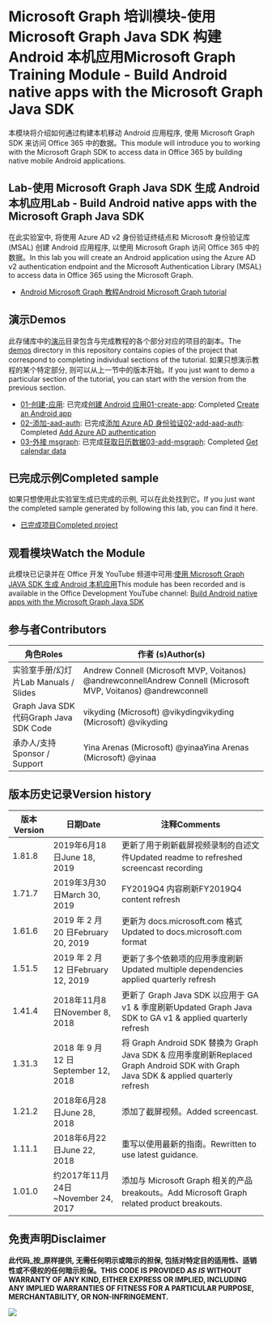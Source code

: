 # <a name="microsoft-graph-training-module---build-android-native-apps-with-the-microsoft-graph-java-sdk"></a><span data-ttu-id="7dd87-101">Microsoft Graph 培训模块-使用 Microsoft Graph Java SDK 构建 Android 本机应用</span><span class="sxs-lookup"><span data-stu-id="7dd87-101">Microsoft Graph Training Module - Build Android native apps with the Microsoft Graph Java SDK</span></span>

<span data-ttu-id="7dd87-102">本模块将介绍如何通过构建本机移动 Android 应用程序, 使用 Microsoft Graph SDK 来访问 Office 365 中的数据。</span><span class="sxs-lookup"><span data-stu-id="7dd87-102">This module will introduce you to working with the Microsoft Graph SDK to access data in Office 365 by building native mobile Android applications.</span></span>

## <a name="lab---build-android-native-apps-with-the-microsoft-graph-java-sdk"></a><span data-ttu-id="7dd87-103">Lab-使用 Microsoft Graph Java SDK 生成 Android 本机应用</span><span class="sxs-lookup"><span data-stu-id="7dd87-103">Lab - Build Android native apps with the Microsoft Graph Java SDK</span></span>

<span data-ttu-id="7dd87-104">在此实验室中, 将使用 Azure AD v2 身份验证终结点和 Microsoft 身份验证库 (MSAL) 创建 Android 应用程序, 以使用 Microsoft Graph 访问 Office 365 中的数据。</span><span class="sxs-lookup"><span data-stu-id="7dd87-104">In this lab you will create an Android application using the Azure AD v2 authentication endpoint and the Microsoft Authentication Library (MSAL) to access data in Office 365 using the Microsoft Graph.</span></span>

- [<span data-ttu-id="7dd87-105">Android Microsoft Graph 教程</span><span class="sxs-lookup"><span data-stu-id="7dd87-105">Android Microsoft Graph tutorial</span></span>](https://docs.microsoft.com/graph/tutorials/android)

## <a name="demos"></a><span data-ttu-id="7dd87-106">演示</span><span class="sxs-lookup"><span data-stu-id="7dd87-106">Demos</span></span>

<span data-ttu-id="7dd87-107">此存储库中的[演示](./demos)目录包含与完成教程的各个部分对应的项目的副本。</span><span class="sxs-lookup"><span data-stu-id="7dd87-107">The [demos](./demos) directory in this repository contains copies of the project that correspond to completing individual sections of the tutorial.</span></span> <span data-ttu-id="7dd87-108">如果只想演示教程的某个特定部分, 则可以从上一节中的版本开始。</span><span class="sxs-lookup"><span data-stu-id="7dd87-108">If you just want to demo a particular section of the tutorial, you can start with the version from the previous section.</span></span>

- <span data-ttu-id="7dd87-109">[01-创建-应用](demos/01-create-app): 已完成[创建 Android 应用](https://docs.microsoft.com/graph/tutorials/android?tutorial-step=1)</span><span class="sxs-lookup"><span data-stu-id="7dd87-109">[01-create-app](demos/01-create-app): Completed [Create an Android app](https://docs.microsoft.com/graph/tutorials/android?tutorial-step=1)</span></span>
- <span data-ttu-id="7dd87-110">[02-添加-aad-auth](demos/02-add-aad-auth): 已完成[添加 Azure AD 身份验证](https://docs.microsoft.com/graph/tutorials/android?tutorial-step=3)</span><span class="sxs-lookup"><span data-stu-id="7dd87-110">[02-add-aad-auth](demos/02-add-aad-auth): Completed [Add Azure AD authentication](https://docs.microsoft.com/graph/tutorials/android?tutorial-step=3)</span></span>
- <span data-ttu-id="7dd87-111">[03-外接 msgraph](demos/03-add-msgraph): 已完成[获取日历数据](https://docs.microsoft.com/graph/tutorials/android?tutorial-step=4)</span><span class="sxs-lookup"><span data-stu-id="7dd87-111">[03-add-msgraph](demos/03-add-msgraph): Completed [Get calendar data](https://docs.microsoft.com/graph/tutorials/android?tutorial-step=4)</span></span>

## <a name="completed-sample"></a><span data-ttu-id="7dd87-112">已完成示例</span><span class="sxs-lookup"><span data-stu-id="7dd87-112">Completed sample</span></span>

<span data-ttu-id="7dd87-113">如果只想使用此实验室生成已完成的示例, 可以在此处找到它。</span><span class="sxs-lookup"><span data-stu-id="7dd87-113">If you just want the completed sample generated by following this lab, you can find it here.</span></span>

- [<span data-ttu-id="7dd87-114">已完成项目</span><span class="sxs-lookup"><span data-stu-id="7dd87-114">Completed project</span></span>](demos/03-add-msgraph)

## <a name="watch-the-module"></a><span data-ttu-id="7dd87-115">观看模块</span><span class="sxs-lookup"><span data-stu-id="7dd87-115">Watch the Module</span></span>

<span data-ttu-id="7dd87-116">此模块已记录并在 Office 开发 YouTube 频道中可用:[使用 Microsoft Graph JAVA SDK 生成 Android 本机应用](https://youtu.be/BLmOmv4FSsQ)</span><span class="sxs-lookup"><span data-stu-id="7dd87-116">This module has been recorded and is available in the Office Development YouTube channel: [Build Android native apps with the Microsoft Graph Java SDK](https://youtu.be/BLmOmv4FSsQ)</span></span>

## <a name="contributors"></a><span data-ttu-id="7dd87-117">参与者</span><span class="sxs-lookup"><span data-stu-id="7dd87-117">Contributors</span></span>

| <span data-ttu-id="7dd87-118">角色</span><span class="sxs-lookup"><span data-stu-id="7dd87-118">Roles</span></span>                | <span data-ttu-id="7dd87-119">作者 (s)</span><span class="sxs-lookup"><span data-stu-id="7dd87-119">Author(s)</span></span>                                               |
| -------------------- | ------------------------------------------------------- |
| <span data-ttu-id="7dd87-120">实验室手册/幻灯片</span><span class="sxs-lookup"><span data-stu-id="7dd87-120">Lab Manuals / Slides</span></span> | <span data-ttu-id="7dd87-121">Andrew Connell (Microsoft MVP, Voitanos) @andrewconnell</span><span class="sxs-lookup"><span data-stu-id="7dd87-121">Andrew Connell (Microsoft MVP, Voitanos) @andrewconnell</span></span> |
| <span data-ttu-id="7dd87-122">Graph Java SDK 代码</span><span class="sxs-lookup"><span data-stu-id="7dd87-122">Graph Java SDK Code</span></span>  | <span data-ttu-id="7dd87-123">vikyding (Microsoft) @vikyding</span><span class="sxs-lookup"><span data-stu-id="7dd87-123">vikyding (Microsoft) @vikyding</span></span>                          |
| <span data-ttu-id="7dd87-124">承办人/支持</span><span class="sxs-lookup"><span data-stu-id="7dd87-124">Sponsor / Support</span></span>    | <span data-ttu-id="7dd87-125">Yina Arenas (Microsoft) @yinaa</span><span class="sxs-lookup"><span data-stu-id="7dd87-125">Yina Arenas (Microsoft) @yinaa</span></span>                          |

## <a name="version-history"></a><span data-ttu-id="7dd87-126">版本历史记录</span><span class="sxs-lookup"><span data-stu-id="7dd87-126">Version history</span></span>

| <span data-ttu-id="7dd87-127">版本</span><span class="sxs-lookup"><span data-stu-id="7dd87-127">Version</span></span> | <span data-ttu-id="7dd87-128">日期</span><span class="sxs-lookup"><span data-stu-id="7dd87-128">Date</span></span>               | <span data-ttu-id="7dd87-129">注释</span><span class="sxs-lookup"><span data-stu-id="7dd87-129">Comments</span></span>                                                                   |
| ------- | ------------------ | -------------------------------------------------------------------------- |
| <span data-ttu-id="7dd87-130">1.8</span><span class="sxs-lookup"><span data-stu-id="7dd87-130">1.8</span></span>     | <span data-ttu-id="7dd87-131">2019年6月18日</span><span class="sxs-lookup"><span data-stu-id="7dd87-131">June 18, 2019</span></span>      | <span data-ttu-id="7dd87-132">更新了用于刷新截屏视频录制的自述文件</span><span class="sxs-lookup"><span data-stu-id="7dd87-132">Updated readme to refreshed screencast recording</span></span>                           |
| <span data-ttu-id="7dd87-133">1.7</span><span class="sxs-lookup"><span data-stu-id="7dd87-133">1.7</span></span>     | <span data-ttu-id="7dd87-134">2019年3月30日</span><span class="sxs-lookup"><span data-stu-id="7dd87-134">March 30, 2019</span></span>     | <span data-ttu-id="7dd87-135">FY2019Q4 内容刷新</span><span class="sxs-lookup"><span data-stu-id="7dd87-135">FY2019Q4 content refresh</span></span>                                                   |
| <span data-ttu-id="7dd87-136">1.6</span><span class="sxs-lookup"><span data-stu-id="7dd87-136">1.6</span></span>     | <span data-ttu-id="7dd87-137">2019 年 2 月 20 日</span><span class="sxs-lookup"><span data-stu-id="7dd87-137">February 20, 2019</span></span>  | <span data-ttu-id="7dd87-138">更新为 docs.microsoft.com 格式</span><span class="sxs-lookup"><span data-stu-id="7dd87-138">Updated to docs.microsoft.com format</span></span>                                       |
| <span data-ttu-id="7dd87-139">1.5</span><span class="sxs-lookup"><span data-stu-id="7dd87-139">1.5</span></span>     | <span data-ttu-id="7dd87-140">2019 年 2 月 12 日</span><span class="sxs-lookup"><span data-stu-id="7dd87-140">February 12, 2019</span></span>  | <span data-ttu-id="7dd87-141">更新了多个依赖项的应用季度刷新</span><span class="sxs-lookup"><span data-stu-id="7dd87-141">Updated multiple dependencies applied quarterly refresh</span></span>                    |
| <span data-ttu-id="7dd87-142">1.4</span><span class="sxs-lookup"><span data-stu-id="7dd87-142">1.4</span></span>     | <span data-ttu-id="7dd87-143">2018年11月8日</span><span class="sxs-lookup"><span data-stu-id="7dd87-143">November 8, 2018</span></span>   | <span data-ttu-id="7dd87-144">更新了 Graph Java SDK 以应用于 GA v1 & 季度刷新</span><span class="sxs-lookup"><span data-stu-id="7dd87-144">Updated Graph Java SDK to GA v1 & applied quarterly refresh</span></span>                |
| <span data-ttu-id="7dd87-145">1.3</span><span class="sxs-lookup"><span data-stu-id="7dd87-145">1.3</span></span>     | <span data-ttu-id="7dd87-146">2018 年 9 月 12 日</span><span class="sxs-lookup"><span data-stu-id="7dd87-146">September 12, 2018</span></span> | <span data-ttu-id="7dd87-147">将 Graph Android SDK 替换为 Graph Java SDK & 应用季度刷新</span><span class="sxs-lookup"><span data-stu-id="7dd87-147">Replaced Graph Android SDK with Graph Java SDK & applied quarterly refresh</span></span> |
| <span data-ttu-id="7dd87-148">1.2</span><span class="sxs-lookup"><span data-stu-id="7dd87-148">1.2</span></span>     | <span data-ttu-id="7dd87-149">2018年6月28日</span><span class="sxs-lookup"><span data-stu-id="7dd87-149">June 28, 2018</span></span>      | <span data-ttu-id="7dd87-150">添加了截屏视频。</span><span class="sxs-lookup"><span data-stu-id="7dd87-150">Added screencast.</span></span>                                                          |
| <span data-ttu-id="7dd87-151">1.1</span><span class="sxs-lookup"><span data-stu-id="7dd87-151">1.1</span></span>     | <span data-ttu-id="7dd87-152">2018年6月22日</span><span class="sxs-lookup"><span data-stu-id="7dd87-152">June 22, 2018</span></span>      | <span data-ttu-id="7dd87-153">重写以使用最新的指南。</span><span class="sxs-lookup"><span data-stu-id="7dd87-153">Rewritten to use latest guidance.</span></span>                                          |
| <span data-ttu-id="7dd87-154">1.0</span><span class="sxs-lookup"><span data-stu-id="7dd87-154">1.0</span></span>     | <span data-ttu-id="7dd87-155">约2017年11月24日</span><span class="sxs-lookup"><span data-stu-id="7dd87-155">~November 24, 2017</span></span> | <span data-ttu-id="7dd87-156">添加与 Microsoft Graph 相关的产品 breakouts。</span><span class="sxs-lookup"><span data-stu-id="7dd87-156">Add Microsoft Graph related product breakouts.</span></span>                             |

## <a name="disclaimer"></a><span data-ttu-id="7dd87-157">免责声明</span><span class="sxs-lookup"><span data-stu-id="7dd87-157">Disclaimer</span></span>

<span data-ttu-id="7dd87-158">**此代码_按_原样提供, 无需任何明示或暗示的担保, 包括对特定目的适用性、适销性或不侵权的任何暗示担保。**</span><span class="sxs-lookup"><span data-stu-id="7dd87-158">**THIS CODE IS PROVIDED _AS IS_ WITHOUT WARRANTY OF ANY KIND, EITHER EXPRESS OR IMPLIED, INCLUDING ANY IMPLIED WARRANTIES OF FITNESS FOR A PARTICULAR PURPOSE, MERCHANTABILITY, OR NON-INFRINGEMENT.**</span></span>

<img src="https://telemetry.sharepointpnp.com/msgraph-training-android" />
